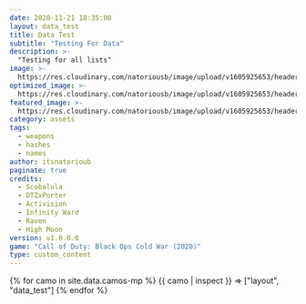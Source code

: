 ```yaml
---
date: 2020-11-21 18:35:00
layout: data_test
title: Data Test
subtitle: "Testing For Data"
description: >-
  "Testing for all lists"
image: >-
  https://res.cloudinary.com/natoriousb/image/upload/v1605925653/headers/Multiplayer_Screenshot_12_jct9fr.jpg
optimized_image: >- 
  https://res.cloudinary.com/natoriousb/image/upload/v1605925653/headers/Multiplayer_Screenshot_12_jct9fr.jpg
featured_image: >-
  https://res.cloudinary.com/natoriousb/image/upload/v1605925653/headers/Multiplayer_Screenshot_12_jct9fr.jpg
category: assets
tags:
  - weapons
  - hashes
  - names
author: itsnatorioub
paginate: true
credits:
  - Scobalula
  - DTZxPorter
  - Activision
  - Infinity Ward
  - Raven
  - High Moon
version: v1.0.0.0
game: "Call of Duty: Black Ops Cold War (2020)"
type: custom_content
---
```


  <!-- Testing Code -->
{% for camo in site.data.camos-mp %}
  {{ camo | inspect }} => ["layout", "data_test"]
{% endfor %}
  <!-- Loop Start -->

  <!-- Camo Name Start-->

  <!-- Camo Name End -->

  <!-- Loop End -->